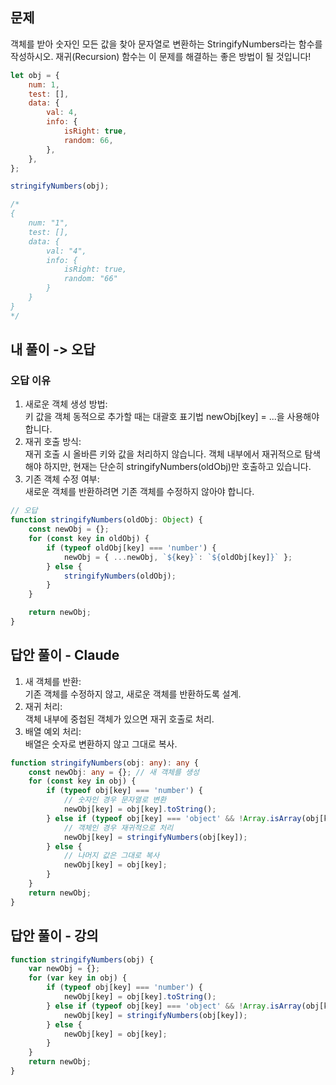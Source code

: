 ## 문제

객체를 받아 숫자인 모든 값을 찾아 문자열로 변환하는 StringifyNumbers라는 함수를 작성하시오. 재귀(Recursion) 함수는 이 문제를 해결하는 좋은 방법이 될 것입니다!

```javascript
let obj = {
	num: 1,
	test: [],
	data: {
		val: 4,
		info: {
			isRight: true,
			random: 66,
		},
	},
};

stringifyNumbers(obj);

/*
{
    num: "1",
    test: [],
    data: {
        val: "4",
        info: {
            isRight: true,
            random: "66"
        }
    }
}
*/
```

## 내 풀이 -> 오답

### 오답 이유

1. 새로운 객체 생성 방법:<br/>
   키 값을 객체 동적으로 추가할 때는 대괄호 표기법 newObj[key] = ...을 사용해야 합니다.
2. 재귀 호출 방식:<br/>
   재귀 호출 시 올바른 키와 값을 처리하지 않습니다. 객체 내부에서 재귀적으로 탐색해야 하지만, 현재는 단순히 stringifyNumbers(oldObj)만 호출하고 있습니다.
3. 기존 객체 수정 여부:<br/>
   새로운 객체를 반환하려면 기존 객체를 수정하지 않아야 합니다.

```typescript
// 오답
function stringifyNumbers(oldObj: Object) {
	const newObj = {};
	for (const key in oldObj) {
		if (typeof oldObj[key] === 'number') {
			newObj = { ...newObj, `${key}`: `${oldObj[key]}` };
		} else {
			stringifyNumbers(oldObj);
		}
	}

	return newObj;
}
```

## 답안 풀이 - Claude

1. 새 객체를 반환:<br/>
   기존 객체를 수정하지 않고, 새로운 객체를 반환하도록 설계.
2. 재귀 처리: <br/>
   객체 내부에 중첩된 객체가 있으면 재귀 호출로 처리.
3. 배열 예외 처리: <br/>
   배열은 숫자로 변환하지 않고 그대로 복사.

```typescript
function stringifyNumbers(obj: any): any {
	const newObj: any = {}; // 새 객체를 생성
	for (const key in obj) {
		if (typeof obj[key] === 'number') {
			// 숫자인 경우 문자열로 변환
			newObj[key] = obj[key].toString();
		} else if (typeof obj[key] === 'object' && !Array.isArray(obj[key])) {
			// 객체인 경우 재귀적으로 처리
			newObj[key] = stringifyNumbers(obj[key]);
		} else {
			// 나머지 값은 그대로 복사
			newObj[key] = obj[key];
		}
	}
	return newObj;
}
```

## 답안 풀이 - 강의

```javascript
function stringifyNumbers(obj) {
	var newObj = {};
	for (var key in obj) {
		if (typeof obj[key] === 'number') {
			newObj[key] = obj[key].toString();
		} else if (typeof obj[key] === 'object' && !Array.isArray(obj[key])) {
			newObj[key] = stringifyNumbers(obj[key]);
		} else {
			newObj[key] = obj[key];
		}
	}
	return newObj;
}
```
